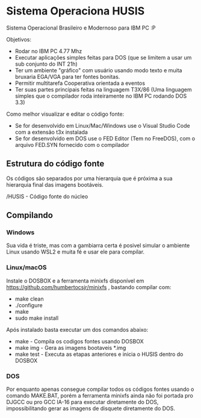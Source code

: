 # Sistema Operaciona HUSIS

Sistema Operacional Brasileiro e Modernoso para IBM PC :P

Objetivos:

- Rodar no IBM PC 4.77 Mhz
- Executar aplicações simples feitas para DOS (que se limitem a usar um sub conjunto do INT 21h)
- Ter um ambiente "gráfico" com usuário usando modo texto e muita bruxaria EGA/VGA para ter fontes bonitas.
- Permitir multitarefa Cooperativa orientada a eventos
- Ter suas partes principais feitas na linguagem T3X/86 (Uma linguagem simples que o compilador roda inteiramente no IBM PC rodando DOS 3.3)


Como melhor visualizar e editar o código fonte:

- Se for desenvolvido em Linux/Mac/Windows use o Visual Studio Code com a extensão t3x instalada
- Se for desenvolvido em DOS use o FED Editor (Tem no FreeDOS), com o arquivo FED.SYN fornecido com o compilador

## Estrutura do código fonte

Os códigos são separados por uma hierarquia que é próxima a sua hierarquia final das imagens bootáveis.

/HUSIS - Código fonte do núcleo

## Compilando

### Windows

Sua vida é triste, mas com a gambiarra certa é posivel simular o ambiente Linux usando WSL2 e muita fé e usar ele para compilar.

### Linux/macOS

Instale o DOSBOX e a ferramenta minixfs disponível em https://github.com/humbertocsjr/minixfs , bastando compilar com:
- make clean
- ./configure
- make
- sudo make install

Após instalado basta executar um dos comandos abaixo:

- make - Compila os codigos fontes usando DOSBOX
- make img - Gera as imagens bootaveis *.img
- make test - Executa as etapas anteriores e inicia o HUSIS dentro do DOSBOX

### DOS

Por enquanto apenas consegue compilar todos os códigos fontes usando o comando MAKE.BAT, porém a ferramenta minixfs ainda não foi portada pro DJGCC ou pro GCC IA-16 para executar diretamente do DOS, impossibilitando gerar as imagens de disquete diretamente do DOS.

